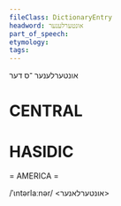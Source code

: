 ```yaml
---
fileClass: DictionaryEntry
headword: אונטערלענער
part_of_speech: 
etymology: 
tags: 
---
```

אונטערלענער
־ס
דער

CENTRAL
========

HASIDIC
=======
= AMERICA = 

/ˈɩntərlaːnər/ <אונטערלאנער>